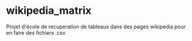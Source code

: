 # wikipedia_matrix
Projet d'école de recuperation de tableaux dans des pages wikipedia pour en faire des fichiers .csv
